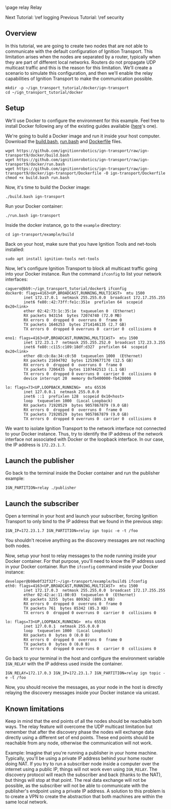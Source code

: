 \page relay Relay

Next Tutorial: \ref logging
Previous Tutorial: \ref security

## Overview

In this tutorial, we are going to create two nodes that are not able to
communicate with the default configuration of Ignition Transport. This
limitation arises when the nodes are separated by a router, typically when they
are part of different local networks. Routers do not propagate UDP multicast
traffic and this is the reason for this limitation. We'll create a scenario to
simulate this configuration, and then we'll enable the relay capabilities of
Ignition Transport to make the communication possible.

```{.sh}
mkdir -p ~/ign_transport_tutorial/docker/ign-transport
cd ~/ign_transport_tutorial/docker
```

## Setup

We'll use Docker to configure the environment for this example. Feel free to
install Docker following any of the existing guides available
([here](https://docs.docker.com/get-docker/)'s one).

We're going to build a Docker image and run it inside your host computer.
Download the [build.bash](https://github.com/ignitionrobotics/ign-transport/raw/ign-transport9/docker/build.bash), [run.bash](https://github.com/ignitionrobotics/ign-transport/raw/ign-transport9/docker/run.bash) and
[Dockerfile](https://github.com/ignitionrobotics/ign-transport/raw/ign-transport9/docker/ign-transport/Dockerfile) files.

```{.sh}
wget https://github.com/ignitionrobotics/ign-transport/raw/ign-transport9/docker/build.bash
wget https://github.com/ignitionrobotics/ign-transport/raw/ign-transport9/docker/run.bash
wget https://github.com/ignitionrobotics/ign-transport/raw/ign-transport9/docker/ign-transport/Dockerfile -O ign-transport/Dockerfile
chmod +x build.bash run.bash
```

Now, it's time to build the Docker image:
```
./build.bash ign-transport
```

Run your Docker container:
```
./run.bash ign-transport
```

Inside the docker instance, go to the `example` directory:
```
cd ign-transport/example/build
```

Back on your host, make sure that you have Ignition Tools and net-tools
installed:
```
sudo apt install ignition-tools net-tools
```

Now, let's configure Ignition Transport to block all multicast traffic going
into your Docker instance. Run the command `ifconfig` to list your network
interfaces:
```
caguero@bb9:~/ign_transport_tutorial/docker$ ifconfig
docker0: flags=4163<UP,BROADCAST,RUNNING,MULTICAST>  mtu 1500
        inet 172.17.0.1  netmask 255.255.0.0  broadcast 172.17.255.255
        inet6 fe80::42:73ff:fe1c:351e  prefixlen 64  scopeid 0x20<link>
        ether 02:42:73:1c:35:1e  txqueuelen 0  (Ethernet)
        RX packets 943154  bytes 72074740 (72.0 MB)
        RX errors 0  dropped 0  overruns 0  frame 0
        TX packets 1646253  bytes 2714146135 (2.7 GB)
        TX errors 0  dropped 0 overruns 0  carrier 0  collisions 0

eno1: flags=4163<UP,BROADCAST,RUNNING,MULTICAST>  mtu 1500
        inet 172.23.1.7  netmask 255.255.252.0  broadcast 172.23.3.255
        inet6 fe80::c115:c109:18df:d327  prefixlen 64  scopeid 0x20<link>
        ether d8:cb:8a:34:c0:50  txqueuelen 1000  (Ethernet)
        RX packets 21694702  bytes 12539677170 (12.5 GB)
        RX errors 0  dropped 0  overruns 0  frame 0
        TX packets 7206435  bytes 1107442513 (1.1 GB)
        TX errors 0  dropped 0 overruns 0  carrier 0  collisions 0
        device interrupt 20  memory 0xfb400000-fb420000

lo: flags=73<UP,LOOPBACK,RUNNING>  mtu 65536
        inet 127.0.0.1  netmask 255.0.0.0
        inet6 ::1  prefixlen 128  scopeid 0x10<host>
        loop  txqueuelen 1000  (Local Loopback)
        RX packets 71920529  bytes 9057867879 (9.0 GB)
        RX errors 0  dropped 0  overruns 0  frame 0
        TX packets 71920529  bytes 9057867879 (9.0 GB)
        TX errors 0  dropped 0 overruns 0  carrier 0  collisions 0
```

We want to isolate Ignition Transport to the network interface not connected to
your Docker instance. Thus, try to identify the IP address of the network
interface not associated with Docker or the loopback interface. In our case,
the IP address is `172.23.1.7`.

## Launch the publisher

Go back to the terminal inside the Docker container and run the publisher
example:
```
IGN_PARTITION=relay ./publisher
```

## Launch the subscriber

Open a terminal in your host and launch your subscriber, forcing Ignition
Transport to only bind to the IP address that we found in the previous step:

```
IGN_IP=172.23.1.7 IGN_PARTITION=relay ign topic -e -t /foo
```

You shouldn't receive anything as the discovery messages are not reaching both
nodes.

Now, setup your host to relay messages to the node running inside your
Docker container. For that purpose, you'll need to know the IP address used
in your Docker container. Run the `ifconfig` command inside your Docker
instance:
```
developer@b98e0f32f32f:~/ign-transport/example/build$ ifconfig
eth0: flags=4163<UP,BROADCAST,RUNNING,MULTICAST>  mtu 1500
        inet 172.17.0.3  netmask 255.255.0.0  broadcast 172.17.255.255
        ether 02:42:ac:11:00:03  txqueuelen 0  (Ethernet)
        RX packets 3255  bytes 809362 (809.3 KB)
        RX errors 0  dropped 0  overruns 0  frame 0
        TX packets 761  bytes 85342 (85.3 KB)
        TX errors 0  dropped 0 overruns 0  carrier 0  collisions 0

lo: flags=73<UP,LOOPBACK,RUNNING>  mtu 65536
        inet 127.0.0.1  netmask 255.0.0.0
        loop  txqueuelen 1000  (Local Loopback)
        RX packets 0  bytes 0 (0.0 B)
        RX errors 0  dropped 0  overruns 0  frame 0
        TX packets 0  bytes 0 (0.0 B)
        TX errors 0  dropped 0 overruns 0  carrier 0  collisions 0
```

Go back to your terminal in the host and configure the environment variable
`IGN_RELAY` with the IP address used inside the container.

```
IGN_RELAY=172.17.0.3 IGN_IP=172.23.1.7 IGN_PARTITION=relay ign topic -e -t /foo
```

Now, you should receive the messages, as your node in the host is directly
relaying the discovery messages inside your Docker instance via unicast.

## Known limitations

Keep in mind that the end points of all the nodes should be reachable both
ways. The relay feature will overcome the UDP multicast limitation but remember
that after the discovery phase the nodes will exchange data directly using a
different set of end points. These end points should be reachable from any node,
otherwise the communication will not work.

Example: Imagine that you're running a publisher in your home machine.
Typically, you'll be using a private IP address behind your home router doing
NAT. If you try to run a subscriber node inside a computer over the internet
using a public IP, things will not work even using `IGN_RELAY`. The discovery
protocol will reach the subscriber and back (thanks to the NAT), but things will
stop at that point. The real data exchange will not be possible, as the
subscriber will not be able to communicate with the publisher's endpoint using
a private IP address. A solution to this problem is to create a VPN to create
the abstraction that both machines are within the same local network.
